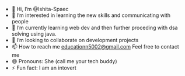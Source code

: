 - 👋 Hi, I’m @Ishita-Spaec
- 👀 I’m interested in learning the new skills and communicating with people
- 🌱 I’m currently learning web dev and then further proceding with dsa solving using java.
- 💞️ I’m looking to collaborate on development projects
- 📫 How to reach me educationn5002@gmail.com Feel free to contact me
- 😄 Pronouns: She (call me your tech buddy)
- ⚡ Fun fact: I am an intovert

<!---
Ishita-Spaec/Ishita-Spaec is a ✨ special ✨ repository because its `README.md` (this file) appears on your GitHub profile.
You can click the Preview link to take a look at your changes.
--->
